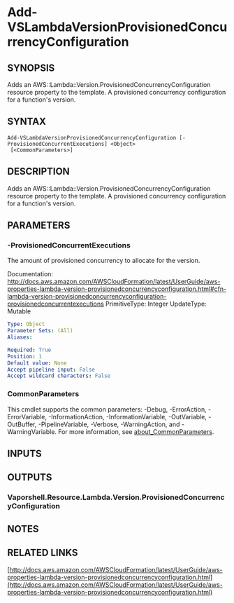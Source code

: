 # Add-VSLambdaVersionProvisionedConcurrencyConfiguration

## SYNOPSIS
Adds an AWS::Lambda::Version.ProvisionedConcurrencyConfiguration resource property to the template.
A provisioned concurrency configuration for a function's version.

## SYNTAX

```
Add-VSLambdaVersionProvisionedConcurrencyConfiguration [-ProvisionedConcurrentExecutions] <Object>
 [<CommonParameters>]
```

## DESCRIPTION
Adds an AWS::Lambda::Version.ProvisionedConcurrencyConfiguration resource property to the template.
A provisioned concurrency configuration for a function's version.

## PARAMETERS

### -ProvisionedConcurrentExecutions
The amount of provisioned concurrency to allocate for the version.

Documentation: http://docs.aws.amazon.com/AWSCloudFormation/latest/UserGuide/aws-properties-lambda-version-provisionedconcurrencyconfiguration.html#cfn-lambda-version-provisionedconcurrencyconfiguration-provisionedconcurrentexecutions
PrimitiveType: Integer
UpdateType: Mutable

```yaml
Type: Object
Parameter Sets: (All)
Aliases:

Required: True
Position: 1
Default value: None
Accept pipeline input: False
Accept wildcard characters: False
```

### CommonParameters
This cmdlet supports the common parameters: -Debug, -ErrorAction, -ErrorVariable, -InformationAction, -InformationVariable, -OutVariable, -OutBuffer, -PipelineVariable, -Verbose, -WarningAction, and -WarningVariable. For more information, see [about_CommonParameters](http://go.microsoft.com/fwlink/?LinkID=113216).

## INPUTS

## OUTPUTS

### Vaporshell.Resource.Lambda.Version.ProvisionedConcurrencyConfiguration
## NOTES

## RELATED LINKS

[http://docs.aws.amazon.com/AWSCloudFormation/latest/UserGuide/aws-properties-lambda-version-provisionedconcurrencyconfiguration.html](http://docs.aws.amazon.com/AWSCloudFormation/latest/UserGuide/aws-properties-lambda-version-provisionedconcurrencyconfiguration.html)

